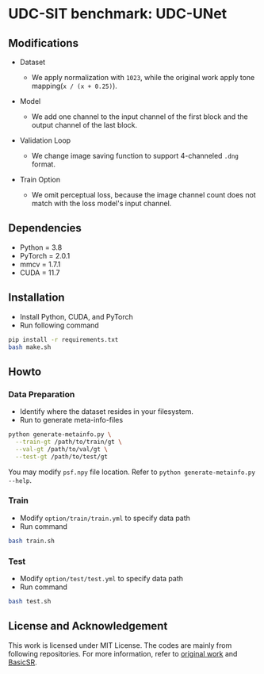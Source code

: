 # UDC-SIT benchmark: UDC-UNet

## Modifications

+ Dataset

  + We apply normalization with `1023`, while the original work apply tone mapping(`x / (x + 0.25)`).

+ Model

  + We add one channel to the input channel of the first block and the output channel of the last block.

+ Validation Loop

  + We change image saving function to support 4-channeled `.dng` format.

+ Train Option

  + We omit perceptual loss, because the image channel count does not match with the loss model's input channel.

## Dependencies

+ Python = 3.8
+ PyTorch = 2.0.1
+ mmcv = 1.7.1
+ CUDA = 11.7

## Installation

+ Install Python, CUDA, and PyTorch
+ Run following command

```bash
pip install -r requirements.txt
bash make.sh
```

## Howto

### Data Preparation

+ Identify where the dataset resides in your filesystem.
+ Run to generate meta-info-files

```bash
python generate-metainfo.py \
  --train-gt /path/to/train/gt \
  --val-gt /path/to/val/gt \
  --test-gt /path/to/test/gt
```

You may modify `psf.npy` file location. Refer to `python generate-metainfo.py --help`.

### Train

+ Modify `option/train/train.yml` to specify data path
+ Run command

```bash
bash train.sh
```

### Test

+ Modify `option/test/test.yml` to specify data path
+ Run command

```bash
bash test.sh
```

## License and Acknowledgement

This work is licensed under MIT License. The codes are mainly from following repositories.
For more information, refer to [original work](https://github.com/jnjaby/DISCNet)
and [BasicSR](https://github.com/XPixelGroup/BasicSR).
